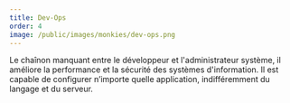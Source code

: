 ```yaml
---
title: Dev-Ops
order: 4
image: /public/images/monkies/dev-ops.png
---
```


Le chaînon manquant entre le développeur et l'administrateur système, il améliore la performance et la sécurité des systèmes d'information. Il est capable de configurer n’importe quelle application, indifféremment du langage et du serveur.
